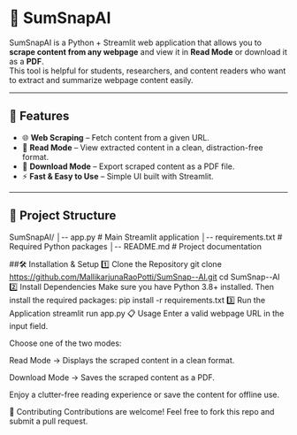 # 📄 SumSnapAI

SumSnapAI is a Python + Streamlit web application that allows you to **scrape content from any webpage** and view it in **Read Mode** or download it as a **PDF**.  
This tool is helpful for students, researchers, and content readers who want to extract and summarize webpage content easily.

---

## 🚀 Features
- 🌐 **Web Scraping** – Fetch content from a given URL.
- 📖 **Read Mode** – View extracted content in a clean, distraction-free format.
- 📄 **Download Mode** – Export scraped content as a PDF file.
- ⚡ **Fast & Easy to Use** – Simple UI built with Streamlit.

---

## 📂 Project Structure

SumSnapAI/
│-- app.py              # Main Streamlit application
│-- requirements.txt    # Required Python packages
│-- README.md           # Project documentation

##🛠️ Installation & Setup
1️⃣ Clone the Repository
git clone https://github.com/MallikarjunaRaoPotti/SumSnap--AI.git
cd SumSnap--AI
2️⃣ Install Dependencies
Make sure you have Python 3.8+ installed.
Then install the required packages:
pip install -r requirements.txt
3️⃣ Run the Application
streamlit run app.py
📋 Usage
Enter a valid webpage URL in the input field.

Choose one of the two modes:

Read Mode → Displays the scraped content in a clean format.

Download Mode → Saves the scraped content as a PDF.

Enjoy a clutter-free reading experience or save the content for offline use.



🤝 Contributing
Contributions are welcome!
Feel free to fork this repo and submit a pull request.
